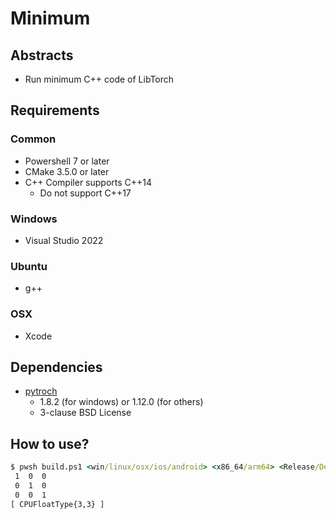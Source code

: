 # Minimum

## Abstracts

* Run minimum C++ code of LibTorch

## Requirements

### Common

* Powershell 7 or later
* CMake 3.5.0 or later
* C++ Compiler supports C++14
  * Do not support C++17

### Windows

* Visual Studio 2022

### Ubuntu

* g++

### OSX

* Xcode

## Dependencies

* [pytroch](https://github.com/pytorch/pytorch)
  * 1.8.2 (for windows) or 1.12.0 (for others)
  * 3-clause BSD License

## How to use?

````bat
$ pwsh build.ps1 <win/linux/osx/ios/android> <x86_64/arm64> <Release/Debug>
 1  0  0
 0  1  0
 0  0  1
[ CPUFloatType{3,3} ]
````